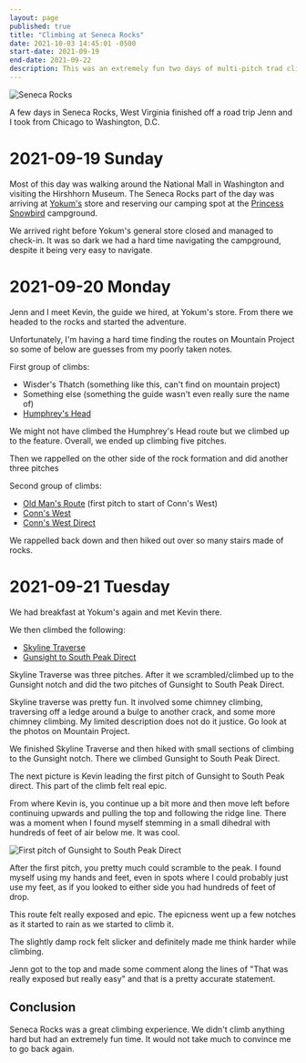 ```yaml
---
layout: page
published: true
title: "Climbing at Seneca Rocks"
date: 2021-10-03 14:45:01 -0500
start-date: 2021-09-19
end-date: 2021-09-22
description: This was an extremely fun two days of multi-pitch trad climbing. It felt adventurous.
---
```


![Seneca Rocks](/images/seneca/seneca_rocks_from_far.jpeg)

A few days in Seneca Rocks, West Virginia finished off a road trip Jenn and I took from Chicago to Washington, D.C.

# 2021-09-19 Sunday

Most of this day was walking around the National Mall in Washington and visiting the Hirshhorn Museum.
The Seneca Rocks part of the day was arriving at [Yokum's](https://www.yokum.com/) store and reserving our camping spot at the [Princess Snowbird](https://www.yokum.com/campgrounds/princess-snowbird-campground/) campground.

We arrived right before Yokum's general store closed and managed to check-in.
It was so dark we had a hard time navigating the campground, despite it being very easy to navigate.

# 2021-09-20 Monday

Jenn and I meet Kevin, the guide we hired, at Yokum's store.
From there we headed to the rocks and started the adventure.

Unfortunately, I'm having a hard time finding the routes on Mountain Project so some of below are guesses from my poorly taken notes.

First group of climbs:

- Wisder's Thatch (something like this, can't find on mountain project)
- Something else (something the guide wasn't even really sure the name of)
- [Humphrey's Head](https://www.mountainproject.com/route/106683033/humphreys-head)
 
We might not have climbed the Humphrey's Head route but we climbed up to the feature.
Overall, we ended up climbing five pitches.

Then we rappelled on the other side of the rock formation and did another three pitches

Second group of climbs:

- [Old Man's Route](https://www.mountainproject.com/route/105917543/old-mans-route) (first pitch to start of Conn's West)
- [Conn's West](https://www.mountainproject.com/route/105977724/conns-west)
- [Conn's West Direct](https://www.mountainproject.com/route/113105807/conns-west-direct)

We rappelled back down and then hiked out over so many stairs made of rocks.

# 2021-09-21 Tuesday

We had breakfast at Yokum's again and met Kevin there.

We then climbed the following:

- [Skyline Traverse](https://www.mountainproject.com/route/105917259/skyline-traverse)
- [Gunsight to South Peak Direct](https://www.mountainproject.com/route/105924159/gunsight-to-south-peak-direct)

Skyline Traverse was three pitches.
After it we scrambled/climbed up to the Gunsight notch and did the two pitches of Gunsight to South Peak Direct.

Skyline traverse was pretty fun.
It involved some chimney climbing, traversing off a ledge around a bulge to another crack, and some more chimney climbing.
My limited description does not do it justice.
Go look at the photos on Mountain Project.

We finished Skyline Traverse and then hiked with small sections of climbing to the Gunsight notch.
There we climbed Gunsight to South Peak Direct.

The next picture is Kevin leading the first pitch of Gunsight to South Peak direct.
This part of the climb felt real epic.

From where Kevin is, you continue up a bit more and then move left before continuing upwards and pulling the top and following the ridge line.
There was a moment when I found myself stemming in a small dihedral with hundreds of feet of air below me.
It was cool.

![First pitch of Gunsight to South Peak Direct](/images/seneca/gunsight_first_pitch_small.jpeg)

After the first pitch, you pretty much could scramble to the peak.
I found myself using my hands and feet, even in spots where I could probably just use my feet, as if you looked to either side you had hundreds of feet of drop.

This route felt really exposed and epic.
The epicness went up a few notches as it started to rain as we started to climb it.

The slightly damp rock felt slicker and definitely made me think harder while climbing.

Jenn got to the top and made some comment along the lines of "That was really exposed but really easy" and that is a pretty accurate statement.

## Conclusion

Seneca Rocks was a great climbing experience.
We didn't climb anything hard but had an extremely fun time.
It would not take much to convince me to go back again.
